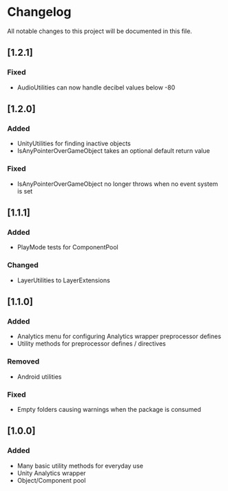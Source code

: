# Changelog
All notable changes to this project will be documented in this file.

## [1.2.1]
### Fixed
- AudioUtilities can now handle decibel values below -80

## [1.2.0]
### Added
- UnityUtilities for finding inactive objects
- IsAnyPointerOverGameObject takes an optional default return value

### Fixed
- IsAnyPointerOverGameObject no longer throws when no event system is set

## [1.1.1]
### Added
- PlayMode tests for ComponentPool

### Changed
- LayerUtilities to LayerExtensions

## [1.1.0]
### Added
- Analytics menu for configuring Analytics wrapper preprocessor defines
- Utility methods for preprocessor defines / directives

### Removed
- Android utilities

### Fixed
- Empty folders causing warnings when the package is consumed

## [1.0.0]
### Added
- Many basic utility methods for everyday use
- Unity Analytics wrapper
- Object/Component pool